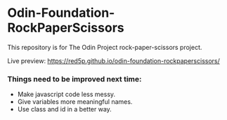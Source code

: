 # Odin-Foundation-RockPaperScissors

This repository is for The Odin Project rock-paper-scissors project.

Live preview: https://red5p.github.io/odin-foundation-rockpaperscissors/

### Things need to be improved next time:
* Make javascript code less messy.
* Give variables more meaningful names.
* Use class and id in a better way.
